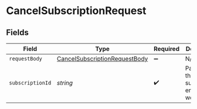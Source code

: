 # CancelSubscriptionRequest


## Fields

| Field                                                                                     | Type                                                                                      | Required                                                                                  | Description                                                                               | Example                                                                                   |
| ----------------------------------------------------------------------------------------- | ----------------------------------------------------------------------------------------- | ----------------------------------------------------------------------------------------- | ----------------------------------------------------------------------------------------- | ----------------------------------------------------------------------------------------- |
| `requestBody`                                                                             | [CancelSubscriptionRequestBody](../../models/operations/cancelsubscriptionrequestbody.md) | :heavy_minus_sign:                                                                        | N/A                                                                                       |                                                                                           |
| `subscriptionId`                                                                          | *string*                                                                                  | :heavy_check_mark:                                                                        | Paddle ID of the subscription entity to work with.                                        | sub_01gvne45dvdhg5gdxrz6hh511r                                                            |